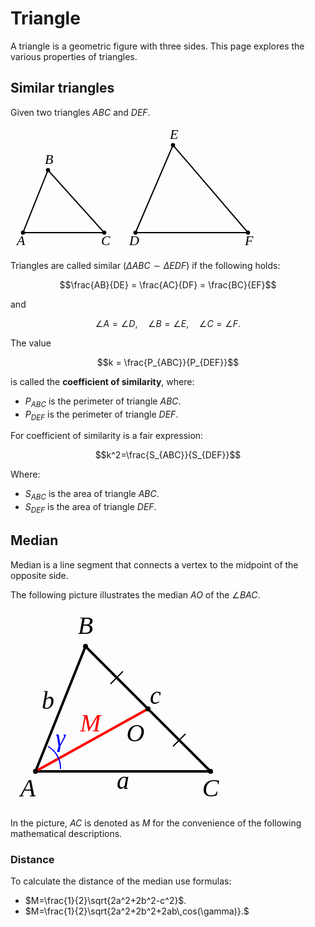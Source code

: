 # Triangle

A triangle is a geometric figure with three sides. This page explores the various properties of triangles.

## Similar triangles

Given two triangles $ABC$ and $DEF$.

<svg
width="500" height="200"
style="font-family: 'LatinModern'" font-style="italic"
fill="black" stroke="black"
xmlns="http://www.w3.org/2000/svg">
  <g fill="none" stroke-width="2">
    <polygon points="20,170 60,70 150,170" />
    <polygon points="200,170 260,30 380,170" />
    </g>
    <g font-size="22" stroke="none">
    <text x="10" y="190" >A</text>
    <text x="55" y="60" >B</text>
    <text x="145" y="190" >C</text>
    <text x="190" y="190" >D</text>
    <text x="255" y="20" >E</text>
    <text x="375" y="190" >F</text>
    </g>
    <circle cx="20" cy="170" r="3" />
    <circle cx="60" cy="70" r="3" />
    <circle cx="150" cy="170" r="3" />
    <circle cx="200" cy="170" r="3" />
    <circle cx="260" cy="30" r="3" />
    <circle cx="380" cy="170" r="3" />
</svg>

Triangles are called similar ($\Delta ABC \sim \Delta EDF$) if the following holds:

$$\frac{AB}{DE} = \frac{AC}{DF} = \frac{BC}{EF}$$

and

$$\angle A = \angle D, \quad \angle B = \angle E, \quad \angle C = \angle F.$$

The value

$$k = \frac{P_{ABC}}{P_{DEF}}$$

is called the **coefficient of similarity**, where:

- $P_{ABC}$ is the perimeter of triangle $ABC$.
- $P_{DEF}$ is the perimeter of triangle $DEF$.

For coefficient of similarity is a fair expression:

$$k^2=\frac{S_{ABC}}{S_{DEF}}$$

Where:

- $S_{ABC}$ is the area of triangle $ABC$.
- $S_{DEF}$ is the area of triangle $DEF$.

## Median

Median is a line segment that connects a vertex to the midpoint of the opposite side.

The following picture illustrates the median $AO$ of the $\angle BAC$.

<svg width="360" height="320" viewBox="-5 -15 90 80" fill="black" font-size="10" style="font-family: 'LatinModern'" font-style="italic" text-anchor="middle" xmlns="http://www.w3.org/2000/svg">
  <!-- Triangle ABC -->
    <polygon
      points="5,50 25,0 75,50"
      fill="none"
      stroke="black"
      stroke-width="1"
    />
    <line x1="5" y1="50" x2="50" y2="25" stroke-width="1" stroke="red"/>
    <g stroke-width="0.5" stroke="black">
      <line x1="60" y1="40" x2="65" y2="35"/>
      <line x1="35"  y1="15" x2="40" y2="10"/>
    </g>
    <circle cx="5" cy="50" r="1"/>
    <circle cx="25" cy="0" r="1"/>
    <circle cx="75" cy="50" r="1"/>
    <circle cx="50" cy="25" r="1"/>
    <text x="2" y="60">A</text>
    <text x="25" y="-5">B</text>
    <text x="75" y="60">C</text>
    <text x="45" y="38">O</text>
    <text x="27" y="34" fill="red">M</text>
    <g fill="black">
      <text x="40" y="57">a</text>
      <text x="10" y="25">b</text>
      <text x="53" y="23">c</text>
    </g>
    <path d="M 10 40 A 10,10 0,0 1 15,49" fill="none" stroke-width="0.5" stroke="blue"/>
    <text x="15" y="40" fill="blue">γ</text>
</svg>

In the picture, $AC$ is denoted as $M$ for the convenience of the following mathematical descriptions. 

### Distance

To calculate the distance of the median use formulas:

- $M=\frac{1}{2}\sqrt{2a^2+2b^2-c^2}$.
- $M=\frac{1}{2}\sqrt{2a^2+2b^2+2ab\,cos(\gamma)}.$
